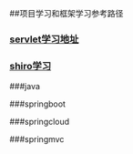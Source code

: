 ##项目学习和框架学习参考路径

### [servlet学习地址](https://github.com/zhangkaitao/servlet3-showcase.git)

### [shiro学习](https://www.iteye.com/blog/jinnianshilongnian-2018398)

###java

###springboot

###springcloud

###springmvc